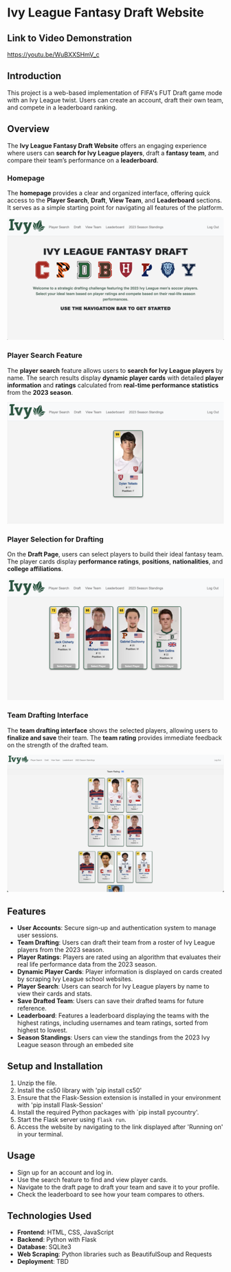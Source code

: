 # Ivy League Fantasy Draft Website

## Link to Video Demonstration
https://youtu.be/WuBXXSHmV_c

## Introduction
This project is a web-based implementation of FIFA's FUT Draft game mode with an Ivy League twist. Users can create an account, draft their own team, and compete in a leaderboard ranking.


## Overview

The **Ivy League Fantasy Draft Website** offers an engaging experience where users can **search for Ivy League players**, draft a **fantasy team**, and compare their team’s performance on a **leaderboard**.

### **Homepage**
The **homepage** provides a clear and organized interface, offering quick access to the **Player Search**, **Draft**, **View Team**, and **Leaderboard** sections. It serves as a simple starting point for navigating all features of the platform.

![Homepage](sample_homepage.png)

### **Player Search Feature**
The **player search** feature allows users to **search for Ivy League players** by name. The search results display **dynamic player cards** with detailed **player information** and **ratings** calculated from **real-time performance statistics** from the **2023 season**.

![Player Search](sample_player_search.png)

### **Player Selection for Drafting**
On the **Draft Page**, users can select players to build their ideal fantasy team. The player cards display **performance ratings**, **positions**, **nationalities**, and **college affiliations**.

![Player Selection](sample_player_selection.png)

### **Team Drafting Interface**
The **team drafting interface** shows the selected players, allowing users to **finalize and save** their team. The **team rating** provides immediate feedback on the strength of the drafted team.

![Team Draft](sample_team_draft.png)

## Features
- **User Accounts**: Secure sign-up and authentication system to manage user sessions.
- **Team Drafting**: Users can draft their team from a roster of Ivy League players from the 2023 season.
- **Player Ratings**: Players are rated using an algorithm that evaluates their real life performance data from the 2023 season.
- **Dynamic Player Cards**: Player information is displayed on cards created by scraping Ivy League school websites.
- **Player Search**: Users can search for Ivy League players by name to view their cards and stats.
- **Save Drafted Team**: Users can save their drafted teams for future reference.
- **Leaderboard**: Features a leaderboard displaying the teams with the highest ratings, including usernames and team ratings, sorted from highest to lowest.
- **Season Standings**: Users can view the standings from the 2023 Ivy League season through an embeded site

## Setup and Installation
1. Unzip the file.
2. Install the cs50 library with 'pip install cs50'
3. Ensure that the Flask-Session extension is installed in your environment with 'pip install Flask-Session'
4. Install the required Python packages with `pip install pycountry'.
5. Start the Flask server using `flask run`.
6. Access the website by navigating to the link displayed after 'Running on' in your terminal.

## Usage
- Sign up for an account and log in.
- Use the search feature to find and view player cards.
- Navigate to the draft page to draft your team and save it to your profile.
- Check the leaderboard to see how your team compares to others.

## Technologies Used
- **Frontend**: HTML, CSS, JavaScript
- **Backend**: Python with Flask
- **Database**: SQLite3
- **Web Scraping**: Python libraries such as BeautifulSoup and Requests
- **Deployment**: TBD



